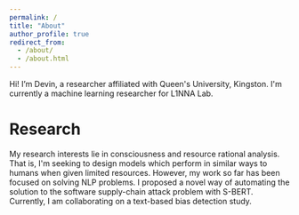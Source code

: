 ```yaml
---
permalink: /
title: "About"
author_profile: true
redirect_from: 
  - /about/
  - /about.html
---
```


Hi! I’m Devin, a researcher affiliated with Queen's University, Kingston. I'm currently a machine learning researcher for L1NNA Lab.

Research
======
My research interests lie in consciousness and resource rational analysis. That is, I'm seeking to design models which perform in similar ways to humans when given limited resources. However, my work so far has been focused on solving NLP problems. I proposed a novel way of automating the solution to the software supply-chain attack problem with S-BERT. Currently, I am collaborating on a text-based bias detection study.
